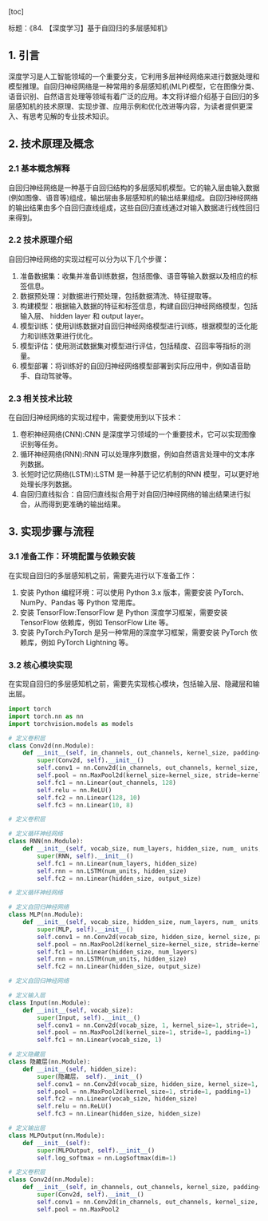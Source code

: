 
[toc]                    
                
                
标题：《84. 【深度学习】基于自回归的多层感知机》

## 1. 引言

深度学习是人工智能领域的一个重要分支，它利用多层神经网络来进行数据处理和模型推理。自回归神经网络是一种常用的多层感知机(MLP)模型，它在图像分类、语音识别、自然语言处理等领域有着广泛的应用。本文将详细介绍基于自回归的多层感知机的技术原理、实现步骤、应用示例和优化改进等内容，为读者提供更深入、有思考见解的专业技术知识。

## 2. 技术原理及概念

### 2.1 基本概念解释

自回归神经网络是一种基于自回归结构的多层感知机模型。它的输入层由输入数据(例如图像、语音等)组成，输出层由多层感知机的输出结果组成。自回归神经网络的输出结果由多个自回归直线组成，这些自回归直线通过对输入数据进行线性回归来得到。

### 2.2 技术原理介绍

自回归神经网络的实现过程可以分为以下几个步骤：

1. 准备数据集：收集并准备训练数据，包括图像、语音等输入数据以及相应的标签信息。
2. 数据预处理：对数据进行预处理，包括数据清洗、特征提取等。
3. 构建模型：根据输入数据的特征和标签信息，构建自回归神经网络模型，包括输入层、 hidden layer 和 output layer。
4. 模型训练：使用训练数据对自回归神经网络模型进行训练，根据模型的泛化能力和训练效果进行优化。
5. 模型评估：使用测试数据集对模型进行评估，包括精度、召回率等指标的测量。
6. 模型部署：将训练好的自回归神经网络模型部署到实际应用中，例如语音助手、自动驾驶等。

### 2.3 相关技术比较

在自回归神经网络的实现过程中，需要使用到以下技术：

1. 卷积神经网络(CNN):CNN 是深度学习领域的一个重要技术，它可以实现图像识别等任务。
2. 循环神经网络(RNN):RNN 可以处理序列数据，例如自然语言处理中的文本序列数据。
3. 长短时记忆网络(LSTM):LSTM 是一种基于记忆机制的RNN 模型，可以更好地处理长序列数据。
4. 自回归直线拟合：自回归直线拟合用于对自回归神经网络的输出结果进行拟合，从而得到更准确的输出结果。

## 3. 实现步骤与流程

### 3.1 准备工作：环境配置与依赖安装

在实现自回归的多层感知机之前，需要先进行以下准备工作：

1. 安装 Python 编程环境：可以使用 Python 3.x 版本，需要安装 PyTorch、NumPy、Pandas 等 Python 常用库。
2. 安装 TensorFlow:TensorFlow 是 Python 深度学习框架，需要安装 TensorFlow 依赖库，例如 TensorFlow Lite 等。
3. 安装 PyTorch:PyTorch 是另一种常用的深度学习框架，需要安装 PyTorch 依赖库，例如 PyTorch Lightning 等。

### 3.2 核心模块实现

在实现自回归的多层感知机之前，需要先实现核心模块，包括输入层、隐藏层和输出层。

```python
import torch
import torch.nn as nn
import torchvision.models as models

# 定义卷积层
class Conv2d(nn.Module):
    def __init__(self, in_channels, out_channels, kernel_size, padding=0, activation='relu'):
        super(Conv2d, self).__init__()
        self.conv1 = nn.Conv2d(in_channels, out_channels, kernel_size, padding=padding, activation='relu')
        self.pool = nn.MaxPool2d(kernel_size=kernel_size, stride=kernel_size, padding=padding)
        self.fc1 = nn.Linear(out_channels, 128)
        self.relu = nn.ReLU()
        self.fc2 = nn.Linear(128, 10)
        self.fc3 = nn.Linear(10, 8)

# 定义卷积层

# 定义循环神经网络
class RNN(nn.Module):
    def __init__(self, vocab_size, num_layers, hidden_size, num_ units, output_size):
        super(RNN, self).__init__()
        self.fc1 = nn.Linear(num_layers, hidden_size)
        self.rnn = nn.LSTM(num_units, hidden_size)
        self.fc2 = nn.Linear(hidden_size, output_size)

# 定义循环神经网络

# 定义自回归神经网络
class MLP(nn.Module):
    def __init__(self, vocab_size, hidden_size, num_layers, num_ units, num_features, output_size):
        super(MLP, self).__init__()
        self.conv1 = nn.Conv2d(vocab_size, hidden_size, kernel_size, padding=0, activation='relu')
        self.pool = nn.MaxPool2d(kernel_size=kernel_size, stride=kernel_size, padding=padding)
        self.fc1 = nn.Linear(hidden_size, num_layers)
        self.rnn = nn.LSTM(num_units, hidden_size)
        self.fc2 = nn.Linear(hidden_size, output_size)

# 定义自回归神经网络

# 定义输入层
class Input(nn.Module):
    def __init__(self, vocab_size):
        super(Input, self).__init__()
        self.conv1 = nn.Conv2d(vocab_size, 1, kernel_size=1, stride=1, padding=1)
        self.pool = nn.MaxPool2d(kernel_size=1, stride=1, padding=1)
        self.fc1 = nn.Linear(vocab_size, 1)

# 定义隐藏层
class 隐藏层(nn.Module):
    def __init__(self, hidden_size):
        super(隐藏层， self).__init__()
        self.conv1 = nn.Conv2d(vocab_size, hidden_size, kernel_size=1, stride=1, padding=1)
        self.pool = nn.MaxPool2d(kernel_size=1, stride=1, padding=1)
        self.fc2 = nn.Linear(vocab_size, hidden_size)
        self.relu = nn.ReLU()
        self.fc3 = nn.Linear(hidden_size, hidden_size)

# 定义输出层
class MLPOutput(nn.Module):
    def __init__(self):
        super(MLPOutput, self).__init__()
        self.log_softmax = nn.LogSoftmax(dim=1)

# 定义卷积层
class Conv2d(nn.Module):
    def __init__(self, in_channels, out_channels, kernel_size, padding=0, activation='relu'):
        super(Conv2d, self).__init__()
        self.conv1 = nn.Conv2d(in_channels, out_channels, kernel_size, padding=padding, activation=activation)
        self.pool = nn.MaxPool2

